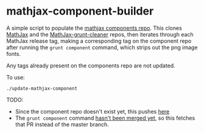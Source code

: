 # mathjax-component-builder

A simple script to populate the
[mathjax components repo](https://github.com/minrk/components-mathjax).
This clones [MathJax][] and the [MathJax-grunt-cleaner][] repos,
then iterates through each MathJax release tag,
making a corresponding tag on the component repo after running the `grunt component`
command, which strips out the png image fonts.

Any tags already present on the components repo are not updated.

To use:

    ./update-mathjax-component

TODO:

- Since the component repo doesn't exist yet, this pushes
  [here](https://github.com/minrk/components-mathjax)
- The `grunt component` command
  [hasn't been merged yet](https://github.com/mathjax/MathJax-grunt-cleaner/pull/5),
  so this fetches that PR instead of the master branch.

[MathJax]: https://github.com/mathjax/MathJax
[MathJax-grunt-cleaner]: https://github.com/mathjax/MathJax-grunt-cleaner

